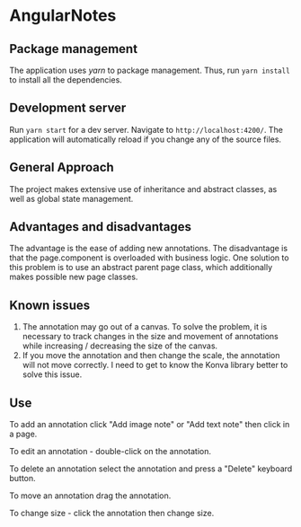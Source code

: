 # AngularNotes

## Package management

The application uses *yarn* to package management. Thus, run `yarn install` to install all the dependencies.

## Development server

Run `yarn start` for a dev server. Navigate to `http://localhost:4200/`. The application will automatically reload if you change any of the source files.

## General Approach
The project makes extensive use of inheritance and abstract classes, as well as global state management.

## Advantages and disadvantages

The advantage is the ease of adding new annotations. The disadvantage is that the page.component is overloaded with business logic.
One solution to this problem is to use an abstract parent page class, which additionally makes possible new page classes.

## Known issues

1. The annotation may go out of a canvas.
To solve the problem, it is necessary to track changes in the size and movement of annotations while increasing / decreasing the size of the canvas.
1. If you move the annotation and then change the scale, the annotation will not move correctly. I need to get to know the Konva library better to solve this issue.

## Use

To add an annotation click "Add image note" or "Add text note" then click in a page.

To edit an annotation - double-click on the annotation.

To delete an annotation select the annotation and press a "Delete" keyboard button.

To move an annotation drag the annotation.

To change size - click the annotation then change size.

